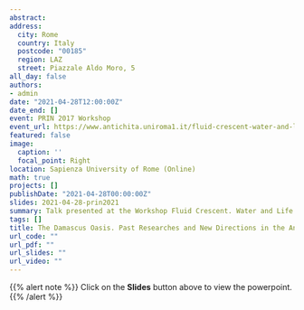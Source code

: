 ```yaml
---
abstract: 
address:
  city: Rome
  country: Italy
  postcode: "00185"
  region: LAZ
  street: Piazzale Aldo Moro, 5
all_day: false
authors:
- admin
date: "2021-04-28T12:00:00Z"
date_end: []
event: PRIN 2017 Workshop
event_url: https://www.antichita.uniroma1.it/fluid-crescent-water-and-life-societies-ancient-near-east
featured: false
image:
  caption: ''
  focal_point: Right
location: Sapienza University of Rome (Online)
math: true
projects: []
publishDate: "2021-04-28T00:00:00Z"
slides: 2021-04-28-prin2021
summary: Talk presented at the Workshop Fluid Crescent. Water and Life in the Societies of the Ancient Near East.
tags: []
title: The Damascus Oasis. Past Researches and New Directions in the Analysis of Archaeological Settlement Patterns
url_code: ""
url_pdf: ""
url_slides: ""
url_video: ""
---
```


{{% alert note %}}
Click on the **Slides** button above to view the powerpoint.
{{% /alert %}}